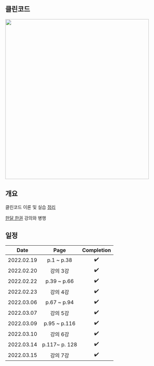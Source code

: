 ## 클린코드
<img src="https://user-images.githubusercontent.com/19742896/154788021-092b5149-ca63-44a4-800c-677a209f68a6.png" width=450 height=500>

## 개요
클린코드 이론 및 실습 [정리](https://github.com/wooyounggggg/clean-code/issues)

[한달 한권](https://zero-base.co.kr/category_dev_camp/cleancode_1book?gclid=Cj0KCQiApL2QBhC8ARIsAGMm-KGS15oflHFHPQkXkedtuUkW7BXaC-L6duVKCEGlKXuwOuuCYMuPHQ0aAqRzEALw_wcB) 강의와 병행

## 일정
|Date|Page|Completion|
|:------:|:---:|:---:|
|2022.02.19|p.1 ~ p.38|✔️|
|2022.02.20|강의 3강|✔️|
|2022.02.22|p.39 ~ p.66|✔️|
|2022.02.23|강의 4강|✔️|
|2022.03.06|p.67 ~ p.94|✔️|
|2022.03.07|강의 5강|✔️|
|2022.03.09|p.95 ~ p.116|✔️|
|2022.03.10|강의 6강|✔️|
|2022.03.14|p.117~ p. 128|✔️|
|2022.03.15|강의 7강|✔️|
